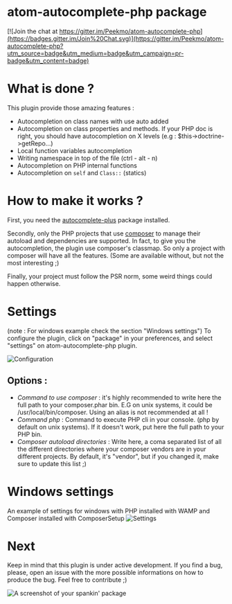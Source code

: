 # atom-autocomplete-php package

[![Join the chat at https://gitter.im/Peekmo/atom-autocomplete-php](https://badges.gitter.im/Join%20Chat.svg)](https://gitter.im/Peekmo/atom-autocomplete-php?utm_source=badge&utm_medium=badge&utm_campaign=pr-badge&utm_content=badge)

# What is done ?

This plugin provide those amazing features :
- Autocompletion on class names with use auto added
- Autocompletion on class properties and methods. If your PHP doc is right, you should have autocompletion on X levels (e.g : $this->doctrine->getRepo...)
- Local function variables autocompletion
- Writing namespace in top of the file (ctrl - alt - n)
- Autocompletion on PHP internal functions
- Autocompletion on ```self``` and ```Class::``` (statics)

# How to make it works ?

First, you need the [autocomplete-plus](https://atom.io/packages/autocomplete-plus) package installed.

Secondly, only the PHP projects that use [composer](https://getcomposer.org/) to manage their autoload and dependencies are supported. In fact, to give you the autocompletion, the plugin use composer's classmap. So only a project with composer will have all the features. (Some are available without, but not the most interesting ;)

Finally, your project must follow the PSR norm, some weird things could happen otherwise.

# Settings

(note : For windows example check the section "Windows settings")
To configure the plugin, click on "package" in your preferences, and select "settings" on atom-autocomplete-php plugin.

![Configuration](http://i.imgur.com/MCtNGJQ.png)

## Options :
- *Command to use composer* : it's highly recommended to write here the full path to your composer.phar bin. E.G on unix systems, it could be /usr/local/bin/composer. Using an alias is not recommended at all !
- *Command php* : Command to execute PHP cli in your console. (php by default on unix systems). If it doesn't work, put here the full path to your PHP bin.
- *Composer autoload directories* : Write here, a coma separated list of all the different directories where your composer vendors are in your different projects. By default, it's "vendor", but if you changed it, make sure to update this list ;)

# Windows settings
An example of settings for windows with PHP installed with WAMP and Composer installed with ComposerSetup
![Settings](http://i.imgur.com/hY5ypG2.png)

# Next

Keep in mind that this plugin is under active development. If you find a bug, please, open an issue with the more possible informations on how to produce the bug.
Feel free to contribute ;)

![A screenshot of your spankin' package](https://f.cloud.github.com/assets/69169/2290250/c35d867a-a017-11e3-86be-cd7c5bf3ff9b.gif)

